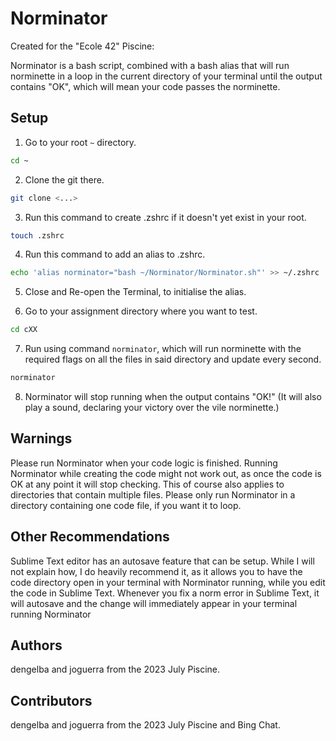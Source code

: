 # Norminator
Created for the "Ecole 42" Piscine:

Norminator is a bash script, combined with a bash alias that will run norminette in a loop in the current directory of your terminal until the output contains "OK", which will mean your code passes the norminette.

## Setup

1. Go to your root `~` directory.

```bash
cd ~
```

2. Clone the git there.

```bash
git clone <...>
```

3. Run this command to create .zshrc if it doesn't yet exist in your root.

```bash
touch .zshrc
```

4. Run this command to add an alias to .zshrc.

```bash
echo 'alias norminator="bash ~/Norminator/Norminator.sh"' >> ~/.zshrc
```

5. Close and Re-open the Terminal, to initialise the alias.

6. Go to your assignment directory where you want to test.

```bash
cd cXX
```

7. Run using command `norminator`, which will run norminette with the required flags on all the files in said directory and update every second.

```bash
norminator
```

8. Norminator will stop running when the output contains "OK!" (It will also play a sound, declaring your victory over the vile norminette.)

## Warnings

Please run Norminator when your code logic is finished. 
Running Norminator while creating the code might not work out, as once the code is OK at any point it will stop checking.
This of course also applies to directories that contain multiple files.
Please only run Norminator in a directory containing one code file, if you want it to loop.

## Other Recommendations

Sublime Text editor has an autosave feature that can be setup. While I will not explain how, I do heavily recommend it, as it allows you to have the code directory open in your terminal with Norminator running, while you edit the code in Sublime Text. Whenever you fix a norm error in Sublime Text, it will autosave and the change will immediately appear in your terminal running Norminator

## Authors

dengelba and joguerra from the 2023 July Piscine.

## Contributors

dengelba and joguerra from the 2023 July Piscine and Bing Chat.
